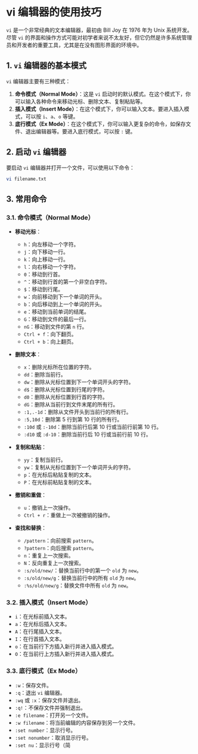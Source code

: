 # vi 编辑器的使用技巧

`vi` 是一个非常经典的文本编辑器，最初由 Bill Joy 在 1976 年为 Unix 系统开发。尽管 `vi` 的界面和操作方式可能对初学者来说不太友好，但它仍然是许多系统管理员和开发者的重要工具，尤其是在没有图形界面的环境中。

## 1. `vi` 编辑器的基本模式
`vi` 编辑器主要有三种模式：
1. **命令模式（Normal Mode）**：这是 `vi` 启动时的默认模式。在这个模式下，你可以输入各种命令来移动光标、删除文本、复制粘贴等。
2. **插入模式（Insert Mode）**：在这个模式下，你可以输入文本。要进入插入模式，可以按 `i`、`a`、`o` 等键。
3. **底行模式（Ex Mode）**：在这个模式下，你可以输入更复杂的命令，如保存文件、退出编辑器等。要进入底行模式，可以按 `:` 键。

## 2. 启动 `vi` 编辑器
要启动 `vi` 编辑器并打开一个文件，可以使用以下命令：
```bash
vi filename.txt
```
## 3. 常用命令
### 3.1. **命令模式（Normal Mode）**
- **移动光标**：
  - `h`：向左移动一个字符。
  - `j`：向下移动一行。
  - `k`：向上移动一行。
  - `l`：向右移动一个字符。
  - `0`：移动到行首。
  - `^`：移动到行首的第一个非空白字符。
  - `$`：移动到行尾。
  - `w`：向前移动到下一个单词的开头。
  - `b`：向后移动到上一个单词的开头。
  - `e`：移动到当前单词的结尾。
  - `G`：移动到文件的最后一行。
  - `nG`：移动到文件的第 `n` 行。
  - `Ctrl + f`：向下翻页。
  - `Ctrl + b`：向上翻页。
- **删除文本**：
  - `x`：删除光标所在位置的字符。
  - `dd`：删除当前行。
  - `dw`：删除从光标位置到下一个单词开头的字符。
  - `d$`：删除从光标位置到行尾的字符。
  - `d0`：删除从光标位置到行首的字符。
  - `dG`：删除从当前行到文件末尾的所有行。
  - `:1,.-1d`：删除从文件开头到当前行的所有行。
  - `:5,10d`：删除第 5 行到第 10 行的所有行。
  - `:10d` 或 `:-10d`：删除当前行后第 10 行或当前行前第 10 行。
  - `:d10` 或 `:d-10`：删除当前行后 10 行或当前行前 10 行。

- **复制和粘贴**：
  - `yy`：复制当前行。
  - `yw`：复制从光标位置到下一个单词开头的字符。
  - `p`：在光标后粘贴复制的文本。
  - `P`：在光标前粘贴复制的文本。
- **撤销和重做**：
  - `u`：撤销上一次操作。
  - `Ctrl + r`：重做上一次被撤销的操作。
- **查找和替换**：
  - `/pattern`：向前搜索 `pattern`。
  - `?pattern`：向后搜索 `pattern`。
  - `n`：重复上一次搜索。
  - `N`：反向重复上一次搜索。
  - `:s/old/new/`：替换当前行中的第一个 `old` 为 `new`。
  - `:s/old/new/g`：替换当前行中的所有 `old` 为 `new`。
  - `:%s/old/new/g`：替换文件中所有 `old` 为 `new`。

### 3.2. **插入模式（Insert Mode）**
- `i`：在光标前插入文本。
- `a`：在光标后插入文本。
- `A`：在行尾插入文本。
- `I`：在行首插入文本。
- `o`：在当前行下方插入新行并进入插入模式。
- `O`：在当前行上方插入新行并进入插入模式。

### 3.3. **底行模式（Ex Mode）**
- `:w`：保存文件。
- `:q`：退出 `vi` 编辑器。
- `:wq` 或 `:x`：保存文件并退出。
- `:q!`：不保存文件并强制退出。
- `:e filename`：打开另一个文件。
- `:w filename`：将当前编辑的内容保存到另一个文件。
- `:set number`：显示行号。
- `:set nonumber`：取消显示行号。
- `:set nu`：显示行号（简
